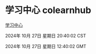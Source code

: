 # 学习中心 colearnhub
[学习中心](http://219.139.197.74:56308/colearnhub/)

2024年 10月 27日 星期日 20:40:02 CST

2024年 10月 27日 星期日 12:40:02 GMT
